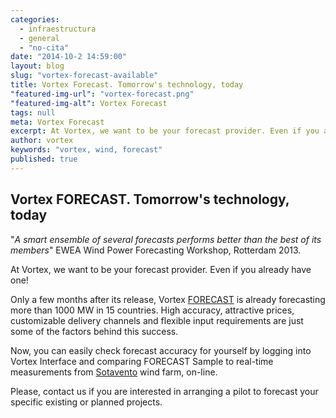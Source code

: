```yaml
---
categories: 
  - infraestructura
  - general
  - "no-cita"
date: "2014-10-2 14:59:00"
layout: blog
slug: "vortex-forecast-available"
title: Vortex Forecast. Tomorrow's technology, today
"featured-img-url": "vortex-forecast.png"
"featured-img-alt": Vortex Forecast
tags: null
meta: Vortex Forecast
excerpt: At Vortex, we want to be your forecast provider. Even if you already have one!
author: vortex
keywords: "vortex, wind, forecast"
published: true
---
```


## Vortex FORECAST. Tomorrow's technology, today

"_A smart ensemble of several forecasts performs better than the best of its members_" EWEA Wind Power Forecasting Workshop, Rotterdam 2013.

At Vortex, we want to be your forecast provider. Even if you already have one!

Only a few months after its release, Vortex [FORECAST](http://www.vortexfdc.com/solutions/forecast.html) is already forecasting more than 1000 MW in 15 countries. High accuracy, attractive prices, customizable delivery channels and flexible input requirements are just some of the factors behind this success.

Now, you can easily check forecast accuracy for yourself by logging into Vortex Interface and comparing FORECAST Sample to real-time measurements from <a href="http://www.sotaventogalicia.com/en" target=blank>Sotavento</a> wind farm, on-line.

Please, contact us if you are interested in arranging a pilot to forecast your specific existing or planned projects.
 
